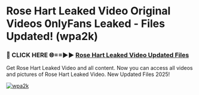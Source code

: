 # Rose Hart Leaked Video Original Videos 0nlyFans Leaked - Files Updated! (wpa2k)

<h3>🔴 CLICK HERE 🌐==►► <a href="https://tinyurl.com/2jnfzry5" rel="nofollow">Rose Hart Leaked Video Updated Files</a></h3>

Get Rose Hart Leaked Video and all content. Now you can access all videos and pictures of Rose Hart Leaked Video. New Updated Files 2025!

[![wpa2k](https://i.imgur.com/GyGTBgg.gif)](https://tinyurl.com/2jnfzry5)
